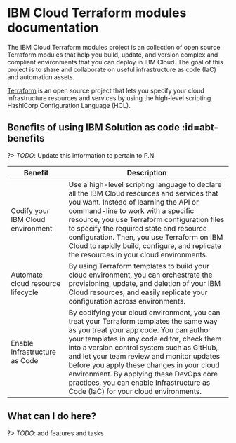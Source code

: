 # IBM Cloud Terraform modules documentation

The IBM Cloud Terraform modules project is an collection of open source Terraform modules that help you build, update, and version complex and compliant environments that you can deploy in IBM Cloud. The goal of this project is to share and collaborate on useful infrastructure as code (IaC) and automation assets.

[Terraform](https://www.terraform.io/) is an open source project that lets you specify your cloud infrastructure resources and services by using the high-level scripting HashiCorp Configuration Language (HCL).

## Benefits of using IBM Solution as code :id=abt-benefits

?> _TODO_: Update this information to pertain to P.N

| Benefit | Description |
|---|---|
| Codify your IBM Cloud environment | Use a high-level scripting language to declare all the IBM Cloud resources and services that you want. Instead of learning the API or command-line to work with a specific resource, you use  Terraform configuration files to specify the required state and resource configuration. Then, you use Terraform on IBM Cloud to rapidly build, configure, and replicate the resources in your cloud environments. |
| Automate cloud resource lifecycle | By using Terraform templates to build your cloud environment, you can orchestrate the provisioning, update, and deletion of your IBM Cloud resources, and easily replicate your configuration across environments. |
| Enable Infrastructure as Code | By codifying your cloud environment, you can treat your Terraform templates the same way as you treat your app code. You can author your templates in any code editor, check them into a version control system such as GitHub, and let your team review and monitor updates before you apply these changes in your cloud environment. By applying these DevOps core practices, you can enable Infrastructure as Code (IaC) for your cloud environments. |

## What can I do here?

?> _TODO_: add features and tasks
